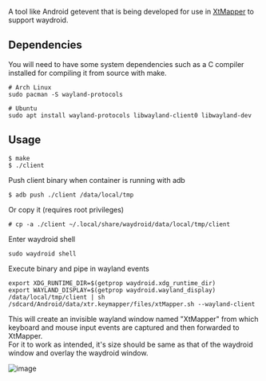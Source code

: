A tool like Android getevent that is being developed for use in [XtMapper](https://github.com/Xtr126/XtMapper) to support waydroid.
## Dependencies 
You will need to have some system dependencies such as a C compiler installed for compiling it from source with make.  

    # Arch Linux
    sudo pacman -S wayland-protocols
    
    # Ubuntu
    sudo apt install wayland-protocols libwayland-client0 libwayland-dev
## Usage

    $ make
    $ ./client
Push client binary when container is running with adb

    $ adb push ./client /data/local/tmp
Or copy it (requires root privileges)

    # cp -a ./client ~/.local/share/waydroid/data/local/tmp/client
Enter waydroid shell 

    sudo waydroid shell
Execute binary and pipe in wayland events

    export XDG_RUNTIME_DIR=$(getprop waydroid.xdg_runtime_dir) 
    export WAYLAND_DISPLAY=$(getprop waydroid.wayland_display) 
    /data/local/tmp/client | sh /sdcard/Android/data/xtr.keymapper/files/xtMapper.sh --wayland-client
This will create an invisible wayland window named "XtMapper" from which keyboard and mouse input events are captured and then forwarded to XtMapper.  
For it to work as intended, it's size should be same as that of the waydroid window and overlay the waydroid window.  

![image](https://github.com/Xtr126/wayland-getevent/assets/80520774/bd0d3df7-eb92-4816-8c67-506175709f23)

